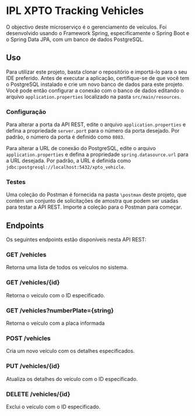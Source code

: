 # IPL XPTO Tracking Vehicles

O objectivo deste microserviço é o gerenciamento de veículos. 
Foi desenvolvido usando o Framework Spring, especificamente o Spring Boot e o Spring Data JPA, com um banco de dados PostgreSQL.

## Uso

Para utilizar este projeto, basta clonar o repositório e importá-lo para o seu IDE preferido. Antes de executar a aplicação, certifique-se de que você tem o PostgreSQL instalado e crie um novo banco de dados para este projeto. Você pode então configurar a conexão com o banco de dados editando o arquivo `application.properties` localizado na pasta `src/main/resources`.

### Configuração

Para alterar a porta da API REST, edite o arquivo `application.properties` e defina a propriedade `server.port` para o número da porta desejado. Por padrão, o número da porta é definido como `8083`.

Para alterar a URL de conexão do PostgreSQL, edite o arquivo `application.properties` e defina a propriedade `spring.datasource.url` para a URL desejada. Por padrão, a URL é definida como `jdbc:postgresql://localhost:5432/xpto_vehicle`.

### Testes

Uma coleção do Postman é fornecida na pasta `\postman` deste projeto, que contém um conjunto de solicitações de amostra que podem ser usadas para testar a API REST. Importe a coleção para o Postman para começar.

## Endpoints

Os seguintes endpoints estão disponíveis nesta API REST:

### GET /vehicles

Retorna uma lista de todos os veículos no sistema.

### GET /vehicles/{id}

Retorna o veículo com o ID especificado.

### GET /vehicles?numberPlate={string}

Retorna o veículo com a placa informada

### POST /vehicles

Cria um novo veículo com os detalhes especificados.

### PUT /vehicles/{id}

Atualiza os detalhes do veículo com o ID especificado.

### DELETE /vehicles/{id}

Exclui o veículo com o ID especificado.
